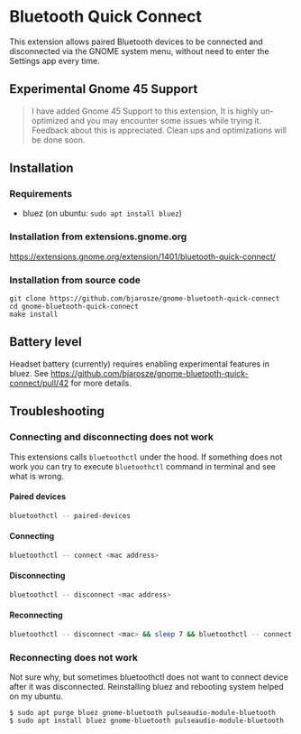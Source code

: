 # Bluetooth Quick Connect

This extension allows paired Bluetooth devices to be connected and
disconnected via the GNOME system menu, without need to enter the
Settings app every time.

## Experimental Gnome 45 Support
> I have added Gnome 45 Support to this extension, It is highly un-optimized and you may encounter some issues while trying it. Feedback about this is appreciated. Clean ups and optimizations will be done soon.

## Installation

### Requirements

 * bluez (on ubuntu: `sudo apt install bluez`)

### Installation from extensions.gnome.org

https://extensions.gnome.org/extension/1401/bluetooth-quick-connect/

### Installation from source code

```
git clone https://github.com/bjarosze/gnome-bluetooth-quick-connect
cd gnome-bluetooth-quick-connect
make install
```

## Battery level

Headset battery (currently) requires enabling experimental features in bluez.
See https://github.com/bjarosze/gnome-bluetooth-quick-connect/pull/42 for more details.

## Troubleshooting

### Connecting and disconnecting does not work

This extensions calls `bluetoothctl` under the hood. If something does not work 
you can try to execute `bluetoothctl` command in terminal and see what is wrong.

#### Paired devices
```bash
bluetoothctl -- paired-devices
```

#### Connecting
```bash
bluetoothctl -- connect <mac address>
```

#### Disconnecting
```bash
bluetoothctl -- disconnect <mac address>
```

#### Reconnecting
```bash
bluetoothctl -- disconnect <mac> && sleep 7 && bluetoothctl -- connect <mac>
```

### Reconnecting does not work

Not sure why, but sometimes bluetoothctl does not want to connect 
device after it was disconnected. Reinstalling bluez and rebooting system helped on my ubuntu.
```
$ sudo apt purge bluez gnome-bluetooth pulseaudio-module-bluetooth
$ sudo apt install bluez gnome-bluetooth pulseaudio-module-bluetooth
```
